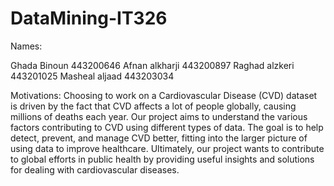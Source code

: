 # DataMining-IT326
Names:

Ghada Binoun 443200646
Afnan alkharji 443200897
Raghad alzkeri 443201025
Masheal aljaad 443203034

Motivations:
Choosing to work on a Cardiovascular Disease (CVD) dataset is driven by the fact that CVD affects a lot of people globally, causing millions of deaths each year. Our project aims to understand the various factors contributing to CVD using different types of data. The goal is to help detect, prevent, and manage CVD better, fitting into the larger picture of using data to improve healthcare. Ultimately, our project wants to contribute to global efforts in public health by providing useful insights and solutions for dealing with cardiovascular diseases.

